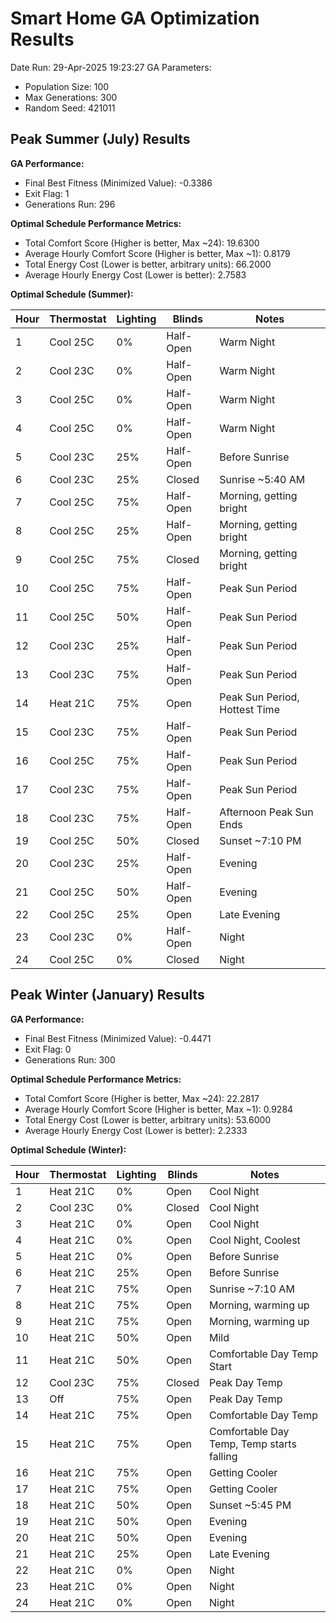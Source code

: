# Smart Home GA Optimization Results

Date Run: 29-Apr-2025 19:23:27
GA Parameters:
- Population Size: 100
- Max Generations: 300
- Random Seed: 421011

## Peak Summer (July) Results

**GA Performance:**
- Final Best Fitness (Minimized Value): -0.3386
- Exit Flag: 1
- Generations Run: 296

**Optimal Schedule Performance Metrics:**
- Total Comfort Score (Higher is better, Max ~24): 19.6300
- Average Hourly Comfort Score (Higher is better, Max ~1): 0.8179
- Total Energy Cost (Lower is better, arbitrary units): 66.2000
- Average Hourly Energy Cost (Lower is better): 2.7583

**Optimal Schedule (Summer):**

| Hour | Thermostat | Lighting | Blinds | Notes |
|------|------------|----------|--------|-------|
| 1 | Cool 25C | 0% | Half-Open | Warm Night |
| 2 | Cool 23C | 0% | Half-Open | Warm Night |
| 3 | Cool 25C | 0% | Half-Open | Warm Night |
| 4 | Cool 25C | 0% | Half-Open | Warm Night |
| 5 | Cool 23C | 25% | Half-Open | Before Sunrise |
| 6 | Cool 23C | 25% | Closed | Sunrise ~5:40 AM |
| 7 | Cool 25C | 75% | Half-Open | Morning, getting bright |
| 8 | Cool 25C | 25% | Half-Open | Morning, getting bright |
| 9 | Cool 25C | 75% | Closed | Morning, getting bright |
| 10 | Cool 25C | 75% | Half-Open | Peak Sun Period |
| 11 | Cool 25C | 50% | Half-Open | Peak Sun Period |
| 12 | Cool 23C | 25% | Half-Open | Peak Sun Period |
| 13 | Cool 23C | 75% | Half-Open | Peak Sun Period |
| 14 | Heat 21C | 75% | Open | Peak Sun Period, Hottest Time |
| 15 | Cool 23C | 75% | Half-Open | Peak Sun Period |
| 16 | Cool 25C | 75% | Half-Open | Peak Sun Period |
| 17 | Cool 23C | 75% | Half-Open | Peak Sun Period |
| 18 | Cool 23C | 75% | Half-Open | Afternoon Peak Sun Ends |
| 19 | Cool 25C | 50% | Closed | Sunset ~7:10 PM |
| 20 | Cool 23C | 25% | Half-Open | Evening |
| 21 | Cool 25C | 50% | Half-Open | Evening |
| 22 | Cool 25C | 25% | Open | Late Evening |
| 23 | Cool 23C | 0% | Half-Open | Night |
| 24 | Cool 25C | 0% | Closed | Night |

## Peak Winter (January) Results

**GA Performance:**
- Final Best Fitness (Minimized Value): -0.4471
- Exit Flag: 0
- Generations Run: 300

**Optimal Schedule Performance Metrics:**
- Total Comfort Score (Higher is better, Max ~24): 22.2817
- Average Hourly Comfort Score (Higher is better, Max ~1): 0.9284
- Total Energy Cost (Lower is better, arbitrary units): 53.6000
- Average Hourly Energy Cost (Lower is better): 2.2333

**Optimal Schedule (Winter):**

| Hour | Thermostat | Lighting | Blinds | Notes |
|------|------------|----------|--------|-------|
| 1 | Heat 21C | 0% | Open | Cool Night |
| 2 | Cool 23C | 0% | Closed | Cool Night |
| 3 | Heat 21C | 0% | Open | Cool Night |
| 4 | Heat 21C | 0% | Open | Cool Night, Coolest |
| 5 | Heat 21C | 0% | Open | Before Sunrise |
| 6 | Heat 21C | 25% | Open | Before Sunrise |
| 7 | Heat 21C | 75% | Open | Sunrise ~7:10 AM |
| 8 | Heat 21C | 75% | Open | Morning, warming up |
| 9 | Heat 21C | 75% | Open | Morning, warming up |
| 10 | Heat 21C | 50% | Open | Mild |
| 11 | Heat 21C | 50% | Open | Comfortable Day Temp Start |
| 12 | Cool 23C | 75% | Closed | Peak Day Temp |
| 13 | Off | 75% | Open | Peak Day Temp |
| 14 | Heat 21C | 75% | Open | Comfortable Day Temp |
| 15 | Heat 21C | 75% | Open | Comfortable Day Temp, Temp starts falling |
| 16 | Heat 21C | 75% | Open | Getting Cooler |
| 17 | Heat 21C | 75% | Open | Getting Cooler |
| 18 | Heat 21C | 50% | Open | Sunset ~5:45 PM |
| 19 | Heat 21C | 50% | Open | Evening |
| 20 | Heat 21C | 50% | Open | Evening |
| 21 | Heat 21C | 25% | Open | Late Evening |
| 22 | Heat 21C | 0% | Open | Night |
| 23 | Heat 21C | 0% | Open | Night |
| 24 | Heat 21C | 0% | Open | Night |

